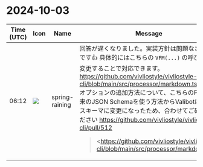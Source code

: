 # 2024-10-03

|Time (UTC)|Icon|Name|Message|
|---|---|---|---|
|06:12|![](https://secure.gravatar.com/avatar/1ac180f0868137292905c311b5fff781.jpg?s=72&d=https%3A%2F%2Fa.slack-edge.com%2Fdf10d%2Fimg%2Favatars%2Fava_0021-72.png)|spring-raining|回答が遅くなりました。実装方針は問題なさそうです:+1: 具体的にはこちらの `VFM(...)` の呼び出しを変更することで対応できます。<https://github.com/vivliostyle/vivliostyle-cli/blob/main/src/processor/markdown.ts><br>オプションの追加方法について、こちらのPRで従来のJSON Schemaを使う方法からValibotによるスキーマに変更になったため、合わせてご確認ください <https://github.com/vivliostyle/vivliostyle-cli/pull/512><br><blockquote><https://github.com/vivliostyle/vivliostyle-cli/blob/main/src/processor/markdown.ts | markdown.ts></blockquote><br><blockquote>#512 Internal refactoring</blockquote>|
